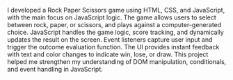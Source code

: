 I developed a Rock Paper Scissors game using HTML, CSS, and JavaScript, with the main focus on JavaScript logic.
The game allows users to select between rock, paper, or scissors, and plays against a computer-generated choice.
JavaScript handles the game logic, score tracking, and dynamically updates the result on the screen.
Event listeners capture user input and trigger the outcome evaluation function.
The UI provides instant feedback with text and color changes to indicate win, lose, or draw.
This project helped me strengthen my understanding of DOM manipulation, conditionals, and event handling in JavaScript.

